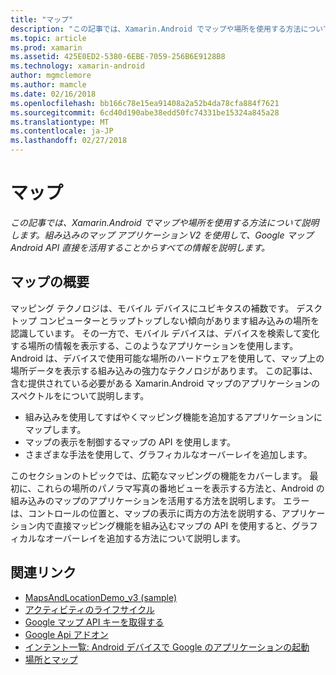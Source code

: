 ```yaml
---
title: "マップ"
description: "この記事では、Xamarin.Android でマップや場所を使用する方法について説明します。 組み込みのマップ アプリケーション V2 を使用して、Google マップ Android API 直接を活用することからすべての情報を説明します。"
ms.topic: article
ms.prod: xamarin
ms.assetid: 425E0ED2-5380-6EBE-7059-256B6E9128B8
ms.technology: xamarin-android
author: mgmclemore
ms.author: mamcle
ms.date: 02/16/2018
ms.openlocfilehash: bb166c78e15ea91408a2a52b4da78cfa884f7621
ms.sourcegitcommit: 6cd40d190abe38edd50fc74331be15324a845a28
ms.translationtype: MT
ms.contentlocale: ja-JP
ms.lasthandoff: 02/27/2018
---
```

# <a name="maps"></a>マップ

_この記事では、Xamarin.Android でマップや場所を使用する方法について説明します。組み込みのマップ アプリケーション V2 を使用して、Google マップ Android API 直接を活用することからすべての情報を説明します。_

## <a name="maps-overview"></a>マップの概要

マッピング テクノロジは、モバイル デバイスにユビキタスの補数です。 デスクトップ コンピューターとラップトップしない傾向があります組み込みの場所を認識しています。 その一方で、モバイル デバイスは、デバイスを検索して変化する場所の情報を表示する、このようなアプリケーションを使用します。 Android は、デバイスで使用可能な場所のハードウェアを使用して、マップ上の場所データを表示する組み込みの強力なテクノロジがあります。 この記事は、含む提供されている必要がある Xamarin.Android マップのアプリケーションのスペクトルをについて説明します。 

-  組み込みを使用してすばやくマッピング機能を追加するアプリケーションにマップします。
-  マップの表示を制御するマップの API を使用します。
-  さまざまな手法を使用して、グラフィカルなオーバーレイを追加します。

このセクションのトピックでは、広範なマッピングの機能をカバーします。
最初に、これらの場所のパノラマ写真の番地ビューを表示する方法と、Android の組み込みのマップのアプリケーションを活用する方法を説明します。 エラーは、コントロールの位置と、マップの表示に両方の方法を説明する、アプリケーション内で直接マッピング機能を組み込むマップの API を使用すると、グラフィカルなオーバーレイを追加する方法について説明します。


## <a name="related-links"></a>関連リンク

- [MapsAndLocationDemo_v3 (sample)](https://developer.xamarin.com/samples/monodroid/MapsAndLocationDemo_v3/)
- [アクティビティのライフサイクル](~/android/app-fundamentals/activity-lifecycle/index.md)
- [Google マップ API キーを取得する](~/android/platform/maps-and-location/maps/obtaining-a-google-maps-api-key.md)
- [Google Api アドオン](http://code.google.com/android/add-ons/google-apis/reference/index.html?com/google/android/maps/package-summary.html)
- [インテント一覧: Android デバイスで Google のアプリケーションの起動](http://developer.android.com/guide/appendix/g-app-intents.html)
- [場所とマップ](http://developer.android.com/guide/topics/location/index.html)
